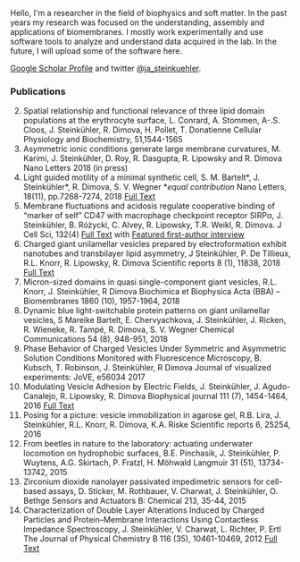 Hello, I'm a researcher in the field of biophysics and soft matter. In the past years my research was focused on the understanding, assembly and applications of biomembranes. I mostly work experimentally and use software tools to analyze and understand data acquired in the lab. In the future, I will upload some of the software here.

[Google Scholar Profile](https://scholar.google.de/citations?user=2Dzpoo0AAAAJ) and twitter [@ja_steinkuehler](https://twitter.com/ja_steinkuehler).

### Publications
2.	Spatial relationship and functional relevance of three lipid domain populations at the erythrocyte surface, L. Conrard, A. Stommen, A-.S. Cloos, J. Steinkühler, R. Dimova, H. Pollet, T. Donatienne
Cellular Physiology and Biochemistry, 51,1544-1565
3.	Asymmetric ionic conditions generate large membrane curvatures, M. Karimi, J. Steinkühler, D. Roy, R. Dasgupta, R. Lipowsky and R. Dimova
Nano Letters 2018 (in press) 
4.	Light guided motility of a minimal synthetic cell, S. M. Bartelt\*, J. Steinkühler\*, R. Dimova, S. V. Wegner \*_equal contribution_ 
Nano Letters, 18(11), pp.7268-7274, 2018	   [Full Text](https://jansteinkuehler.github.io/acs.nanolett.8b03469.pdf)
5.	Membrane fluctuations and acidosis regulate cooperative binding of “marker of self” CD47 with macrophage checkpoint receptor SIRPα, J. Steinkühler, B. Różycki, C. Alvey, R. Lipowsky, T.R. Weikl, R. Dimova.
J Cell Sci, 132(4) [Full Text](https://jansteinkuehler.github.io/jcs216770.full.pdf) with [Featured first-author interview]( http://jcs.biologists.org/content/132/4/jcs222141)
6.	Charged giant unilamellar vesicles prepared by electroformation exhibit nanotubes and transbilayer lipid asymmetry, J Steinkühler, P. De Tillieux, R.L. Knorr, R. Lipowsky, R. Dimova 
Scientific reports 8 (1), 11838, 2018 [Full Text](https://www.nature.com/articles/s41598-018-30286-z)
7.	Micron-sized domains in quasi single-component giant vesicles, R.L. Knorr, J. Steinkühler, R Dimova 
Biochimica et Biophysica Acta (BBA) – Biomembranes 1860 (10), 1957-1964, 2018 
8.	Dynamic blue light-switchable protein patterns on giant unilamellar vesicles, S Mareike Bartelt, E. Chervyachkova, J. Steinkühler, J. Ricken, R. Wieneke, R. Tampé, R. Dimova, S. V. Wegner
Chemical Communications 54 (8), 948-951, 2018
9.	Phase Behavior of Charged Vesicles Under Symmetric and Asymmetric Solution Conditions Monitored with Fluorescence Microscopy, B. Kubsch, T. Robinson, J. Steinkühler, R Dimova
Journal of visualized experiments: JoVE, e56034 2017
10.	Modulating Vesicle Adhesion by Electric Fields, J. Steinkühler, J. Agudo-Canalejo, R. Lipowsky, R. Dimova
Biophysical journal 111 (7), 1454-1464, 2016 [Full Text](https://linkinghub.elsevier.com/retrieve/pii/S0006-3495(16)30751-2)
11.	Posing for a picture: vesicle immobilization in agarose gel, R.B. Lira, J. Steinkühler, R.L. Knorr, R. Dimova, K.A. Riske
Scientific reports 6, 25254, 2016
12.	From beetles in nature to the laboratory: actuating underwater locomotion on hydrophobic surfaces, B.E. Pinchasik, J. Steinkühler, P. Wuytens, A.G. Skirtach, P. Fratzl, H. Möhwald
Langmuir 31 (51), 13734-13742, 2015
13.	Zirconium dioxide nanolayer passivated impedimetric sensors for cell-based assays, D. Sticker, M. Rothbauer, V. Charwat, J. Steinkühler, O. Bethge
Sensors and Actuators B: Chemical 213, 35-44, 2015
14.	Characterization of Double Layer Alterations Induced by Charged Particles and Protein–Membrane Interactions Using Contactless Impedance Spectroscopy, J. Steinkühler, V. Charwat, L. Richter, P. Ertl
The Journal of Physical Chemistry B 116 (35), 10461-10469, 2012 [Full Text](https://jansteinkuehler.github.io/jp3008392.pdf)
